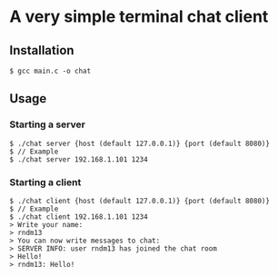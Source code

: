 # A very simple terminal chat client
## Installation 
```
$ gcc main.c -o chat
```

## Usage
### Starting a server

```
$ ./chat server {host (default 127.0.0.1)} {port (default 8080)}
$ // Example
$ ./chat server 192.168.1.101 1234
```

### Starting a client

```
$ ./chat client {host (default 127.0.0.1)} {port (default 8080)}
$ // Example
$ ./chat client 192.168.1.101 1234
> Write your name:
> rndm13
> You can now write messages to chat:
> SERVER INFO: user rndm13 has joined the chat room
> Hello!
> rndm13: Hello!
```
